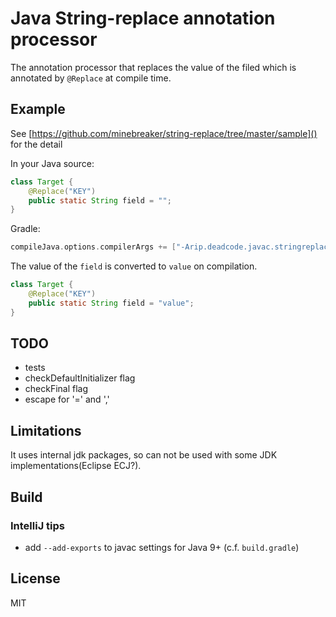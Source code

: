 # Java String-replace annotation processor

The annotation processor that replaces the value of the filed which is annotated by `@Replace` at compile time.


## Example

See [https://github.com/minebreaker/string-replace/tree/master/sample]() for the detail

In your Java source:

```java
class Target {
    @Replace("KEY")
    public static String field = "";
}
```

Gradle:

```gradle
compileJava.options.compilerArgs += ["-Arip.deadcode.javac.stringreplace.properties=key=value"]
```

The value of the `field` is converted to `value` on compilation.

```java
class Target {
    @Replace("KEY")
    public static String field = "value";
}
```


## TODO

* tests
* checkDefaultInitializer flag
* checkFinal flag
* escape for '=' and ','


## Limitations

It uses internal jdk packages, so can not be used with some JDK implementations(Eclipse ECJ?).


## Build

### IntelliJ tips

* add `--add-exports` to javac settings for Java 9+ (c.f. `build.gradle`)


## License

MIT
